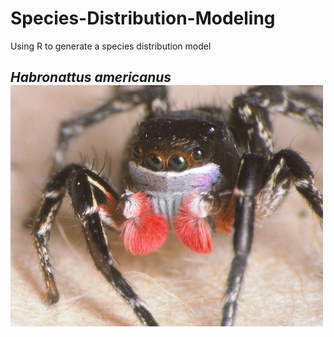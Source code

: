 # Species-Distribution-Modeling

Using R to generate a species distribution model

## *Habronattus americanus* ![Habronattus americanus - a jumping spider](Images/Habronattus_americanus.jpg)
